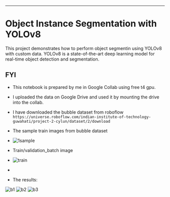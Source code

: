 
---

# Object Instance Segmentation with YOLOv8

This project demonstrates how to perform object segmentin using YOLOv8 with custom data. YOLOv8 is a state-of-the-art deep learning model for real-time object detection and segmentation.

## FYI 
- This notebook is prepared by me in Google Collab using free t4 gpu.
- I uploaded the data on Google Drive and used it by mounting the drive into the collab.
- I have downloaded the bubble dataset from roboflow `https://universe.roboflow.com/indian-institute-of-technology-guwahati/project-2-cylun/dataset/2/download`
- The sample train images from bubble dataset
- ![1sample](https://github.com/sumityadav329/object-segmentation-YOLOv8/assets/135656058/3c0e043e-1440-46c9-b8e6-6b5834311028)


- Train/validation_batch image

- ![train](https://github.com/sumityadav329/object-segmentation-YOLOv8/assets/135656058/709ba843-90e7-4683-975a-0b7d5fc36d57)

- 

- The results: 

![b1](https://github.com/sumityadav329/object-segmentation-YOLOv8/assets/135656058/5b1d40ce-8916-40b0-b181-1267d2c1631e)
![b2](https://github.com/sumityadav329/object-segmentation-YOLOv8/assets/135656058/f0e4b349-7d1c-4adf-8f39-e64924648015)
![b3](https://github.com/sumityadav329/object-segmentation-YOLOv8/assets/135656058/d4b9392c-7d5c-48c4-8709-92bd6cc1c4a5)

